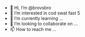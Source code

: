 - 👋 Hi, I’m @brovsbro
- 👀 I’m interested in cod swat fast 5
- 🌱 I’m currently learning ...
- 💞️ I’m looking to collaborate on ...
- 📫 How to reach me ...

<!---
brovsbro/brovsbro is a ✨ special ✨ repository because its `README.md` (this file) appears on your GitHub profile.
You can click the Preview link to take a look at your changes.
--->
